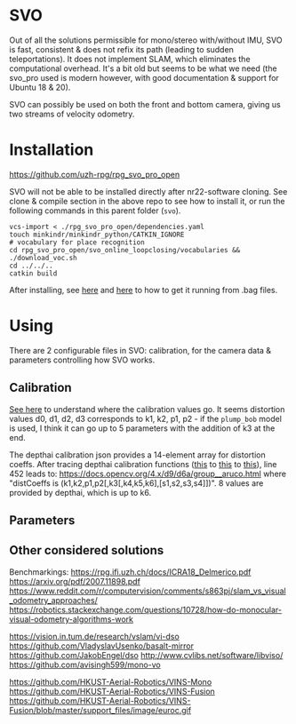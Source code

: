 # SVO
Out of all the solutions permissible for mono/stereo with/without IMU, SVO is fast, consistent & does not refix its path (leading to sudden teleportations). It does not implement SLAM, which eliminates the computational overhead. It's a bit old but seems to be what we need (the svo_pro used is modern however, with good documentation & support for Ubuntu 18 & 20).

SVO can possibly be used on both the front and bottom camera, giving us two streams of velocity odometry.

# Installation
https://github.com/uzh-rpg/rpg_svo_pro_open

SVO will not be able to be installed directly after nr22-software cloning. See clone & compile section in the above repo to see how to install it, or run the following commands in this parent folder (`svo`).

```
vcs-import < ./rpg_svo_pro_open/dependencies.yaml
touch minkindr/minkindr_python/CATKIN_IGNORE
# vocabulary for place recognition
cd rpg_svo_pro_open/svo_online_loopclosing/vocabularies && ./download_voc.sh
cd ../../..
catkin build
```

After installing, see [here](https://github.com/uzh-rpg/rpg_svo_pro_open/blob/master/doc/frontend/visual_frontend.md) and [here](https://github.com/uzh-rpg/rpg_svo_pro_open/blob/master/doc/frontend/frontend_fla.md) to how to get it running from .bag files.

# Using
There are 2 configurable files in SVO: calibration, for the camera data & parameters controlling how SVO works.

## Calibration
[See here](https://github.com/uzh-rpg/rpg_svo_pro_open/blob/master/doc/calibration.md) to understand where the calibration values go. It seems distortion values d0, d1, d2, d3 corresponds to k1, k2, p1, p2 - if the `plump_bob` model is used, I think it can go up to 5 parameters with the addition of k3 at the end.

The depthai calibration json provides a 14-element array for distortion coeffs. After tracing depthai calibration functions ([this](https://github.com/luxonis/depthai/blob/41b95a9e225562fcbb4f5815b0767afa2167d79d/calibrate.py#L525) to [this](https://github.com/luxonis/depthai/blob/41b95a9e225562fcbb4f5815b0767afa2167d79d/depthai_helpers/calibration_utils.py#L287) to [this](https://github.com/luxonis/depthai/blob/41b95a9e225562fcbb4f5815b0767afa2167d79d/depthai_helpers/calibration_utils.py#L427)), line 452 leads to: https://docs.opencv.org/4.x/d9/d6a/group__aruco.html where "distCoeffs	is (k1,k2,p1,p2[,k3[,k4,k5,k6],[s1,s2,s3,s4]])". 8 values are provided by depthai, which is up to k6.

## Parameters



## Other considered solutions
Benchmarkings:
https://rpg.ifi.uzh.ch/docs/ICRA18_Delmerico.pdf
https://arxiv.org/pdf/2007.11898.pdf
https://www.reddit.com/r/computervision/comments/s863pj/slam_vs_visual_odometry_approaches/
https://robotics.stackexchange.com/questions/10728/how-do-monocular-visual-odometry-algorithms-work

https://vision.in.tum.de/research/vslam/vi-dso
https://github.com/VladyslavUsenko/basalt-mirror
https://github.com/JakobEngel/dso
http://www.cvlibs.net/software/libviso/
https://github.com/avisingh599/mono-vo

https://github.com/HKUST-Aerial-Robotics/VINS-Mono
https://github.com/HKUST-Aerial-Robotics/VINS-Fusion
https://github.com/HKUST-Aerial-Robotics/VINS-Fusion/blob/master/support_files/image/euroc.gif